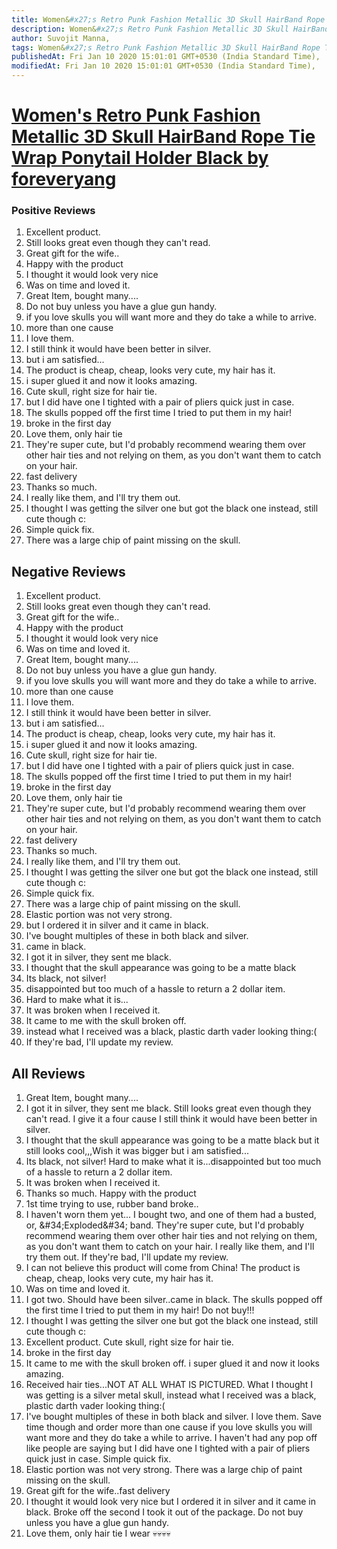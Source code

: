 ```yaml
---
title: Women&#x27;s Retro Punk Fashion Metallic 3D Skull HairBand Rope Tie Wrap Ponytail Holder Black by foreveryang,
description: Women&#x27;s Retro Punk Fashion Metallic 3D Skull HairBand Rope Tie Wrap Ponytail Holder Black by foreveryang,
author: Suvojit Manna,
tags: Women&#x27;s Retro Punk Fashion Metallic 3D Skull HairBand Rope Tie Wrap Ponytail Holder Black by foreveryang,
publishedAt: Fri Jan 10 2020 15:01:01 GMT+0530 (India Standard Time),
modifiedAt: Fri Jan 10 2020 15:01:01 GMT+0530 (India Standard Time),
---
```


# [Women&#x27;s Retro Punk Fashion Metallic 3D Skull HairBand Rope Tie Wrap Ponytail Holder Black by foreveryang](https://products.checkmycream.com/products/Women&#x27;s-Retro-Punk-Fashion-Metallic-3D-Skull-HairBand-Rope-Tie-Wrap-Ponytail-Holder-Black-by-foreveryang.html)

### Positive Reviews

<ol>
      <li>Excellent product.</li>
      <li>Still looks great even though they can&#x27;t read.</li>
      <li>Great gift for the wife..</li>
      <li>Happy with the product</li>
      <li>I thought it would look very nice</li>
      <li>Was on time and loved it.</li>
      <li>Great Item, bought many....</li>
      <li>Do not buy unless you have a glue gun handy.</li>
      <li>if you love skulls you will want more and they do take a while to arrive.</li>
      <li>more than one cause  </li>
      <li>I love them.</li>
      <li>I still think it would have been better in silver.</li>
      <li>but i am satisfied...</li>
      <li>The product is cheap, cheap, looks very cute, my hair has it.</li>
      <li>i super glued it and now it looks amazing.</li>
      <li>Cute skull, right size for hair tie.</li>
      <li>but I did have one I tighted with a pair of pliers quick just in case.</li>
      <li>The skulls popped off the first time I tried to put them in my hair!</li>
      <li>broke in the first day</li>
      <li>Love them, only hair tie</li>
      <li>They&#x27;re super cute, but I&#x27;d probably recommend wearing them over other hair ties and not relying on them, as you don&#x27;t want them to catch on your hair.</li>
      <li>fast delivery</li>
      <li>Thanks so much.</li>
      <li>I really like them, and I&#x27;ll try them out.</li>
      <li>I thought I was  getting the silver one but got the black one instead, still cute though c:</li>
      <li>Simple quick fix.</li>
      <li>There was a large chip of paint missing on the skull.</li>
</ol>


<h2>Negative Reviews</h2>
<ol>
<li> Excellent product.</li>
<li> Still looks great even though they can&#x27;t read.</li>
<li> Great gift for the wife..</li>
<li> Happy with the product</li>
<li> I thought it would look very nice</li>
<li> Was on time and loved it.</li>
<li> Great Item, bought many....</li>
<li> Do not buy unless you have a glue gun handy.</li>
<li> if you love skulls you will want more and they do take a while to arrive.</li>
<li> more than one cause  </li>
<li> I love them.</li>
<li> I still think it would have been better in silver.</li>
<li> but i am satisfied...</li>
<li> The product is cheap, cheap, looks very cute, my hair has it.</li>
<li> i super glued it and now it looks amazing.</li>
<li> Cute skull, right size for hair tie.</li>
<li> but I did have one I tighted with a pair of pliers quick just in case.</li>
<li> The skulls popped off the first time I tried to put them in my hair!</li>
<li> broke in the first day</li>
<li> Love them, only hair tie</li>
<li> They&#x27;re super cute, but I&#x27;d probably recommend wearing them over other hair ties and not relying on them, as you don&#x27;t want them to catch on your hair.</li>
<li> fast delivery</li>
<li> Thanks so much.</li>
<li> I really like them, and I&#x27;ll try them out.</li>
<li> I thought I was  getting the silver one but got the black one instead, still cute though c:</li>
<li> Simple quick fix.</li>
<li> There was a large chip of paint missing on the skull.</li>
<li> Elastic portion was not very strong.  </li>
<li> but I ordered it in silver and it came in black.</li>
<li> I&#x27;ve bought multiples of these in both black and silver.</li>
<li> came in black.</li>
<li> I got it in silver, they sent me black.</li>
<li> I thought that the skull appearance was going to be a matte black</li>
<li> Its black, not silver!  </li>
<li> disappointed but too much of a hassle to return a 2 dollar item.</li>
<li> Hard to make what it is...</li>
<li> It was broken when I received it.</li>
<li> It came to me with the skull broken off.</li>
<li> instead what I received was a black, plastic darth vader looking thing:(</li>
<li> If they&#x27;re bad, I&#x27;ll update my review.</li>
</ol>

<h2>All Reviews</h2>

<ol>
    <li> Great Item, bought many....</li>
    <li> I got it in silver, they sent me black. Still looks great even though they can&#x27;t read. I give it a four cause I still think it would have been better in silver.</li>
    <li> I thought that the skull appearance was going to be a matte black but it still looks cool,,,Wish it was bigger but i am satisfied...</li>
    <li> Its black, not silver!  Hard to make what it is...disappointed but too much of a hassle to return a 2 dollar item.</li>
    <li> It was broken when I received it.</li>
    <li> Thanks so much. Happy with the product</li>
    <li> 1st time trying to use, rubber band broke..</li>
    <li> I haven&#x27;t worn them yet... I bought two, and one of them had a busted, or, &amp;#34;Exploded&amp;#34; band. They&#x27;re super cute, but I&#x27;d probably recommend wearing them over other hair ties and not relying on them, as you don&#x27;t want them to catch on your hair. I really like them, and I&#x27;ll try them out. If they&#x27;re bad, I&#x27;ll update my review.</li>
    <li> I can not believe this product will come from China! The product is cheap, cheap, looks very cute, my hair has it.</li>
    <li> Was on time and loved it.</li>
    <li> I got two. Should have been silver..came in black. The skulls popped off the first time I tried to put them in my hair! Do not buy!!!</li>
    <li> I thought I was  getting the silver one but got the black one instead, still cute though c:</li>
    <li> Excellent product. Cute skull, right size for hair tie.</li>
    <li> broke in the first day</li>
    <li> It came to me with the skull broken off. i super glued it and now it looks amazing.</li>
    <li> Received hair ties...NOT AT ALL WHAT IS PICTURED.  What I thought I was getting is a silver metal skull, instead what I received was a black, plastic darth vader looking thing:(</li>
    <li> I&#x27;ve bought multiples of these in both black and silver. I love them. Save time though and order more than one cause  if you love skulls you will want more and they do take a while to arrive. I haven&#x27;t had any pop off like people are saying but I did have one I tighted with a pair of pliers quick just in case. Simple quick fix.</li>
    <li> Elastic portion was not very strong.  There was a large chip of paint missing on the skull.</li>
    <li> Great gift for the wife..fast delivery</li>
    <li> I thought it would look very nice but I ordered it in silver and it came in black. Broke off the second I took it out of the package. Do not buy unless you have a glue gun handy.</li>
    <li> Love them, only hair tie I wear 💀💀💀💀</li>
</ol>




